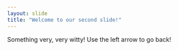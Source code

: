 ```yaml
---
layout: slide
title: "Welcome to our second slide!"
---
```

Something very, very witty!
Use the left arrow to go back!
